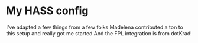 # My HASS config
I've adapted a few things from a few folks
Madelena contributed a ton to this setup and really got me started
And the FPL integration is from dotKrad!
